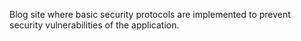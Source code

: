 Blog site where basic security protocols are implemented to prevent security vulnerabilities of the application.
